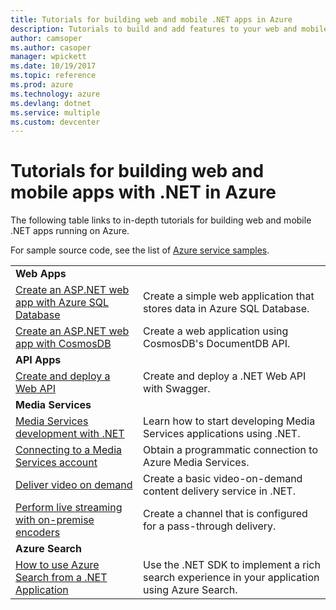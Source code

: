 ```yaml
---
title: Tutorials for building web and mobile .NET apps in Azure
description: Tutorials to build and add features to your web and mobile .NET apps using Azure services.
author: camsoper
ms.author: casoper
manager: wpickett
ms.date: 10/19/2017
ms.topic: reference
ms.prod: azure
ms.technology: azure
ms.devlang: dotnet
ms.service: multiple
ms.custom: devcenter
---
```


# Tutorials for building web and mobile apps with .NET in Azure

The following table links to in-depth tutorials for building web and mobile .NET apps running on Azure.

For sample source code, see the list of [Azure service samples](https://azure.microsoft.com/resources/samples/?platform=dotnet).

| | |
|---|---|
| **Web Apps**||
| [Create an ASP.NET web app with Azure SQL Database][1] | Create a simple web application that stores data in Azure SQL Database. | 
| [Create an ASP.NET web app with CosmosDB][2] | Create a web application using CosmosDB's DocumentDB API. | 
| **API Apps**||
| [Create and deploy a Web API][3] | Create and deploy a .NET Web API with Swagger. | 
| **Media Services** | |
| [Media Services development with .NET][6] | Learn how to start developing Media Services applications using .NET. |
| [Connecting to a Media Services account][7] | Obtain a programmatic connection to  Azure Media Services. |
| [Deliver video on demand][4] | Create a basic video-on-demand content delivery service in .NET. | 
| [Perform live streaming with on-premise encoders ][8] | Create a channel that is configured for a pass-through delivery. |
| **Azure Search**||
| [How to use Azure Search from a .NET Application][5] | Use the .NET SDK to implement a rich search experience in your application using Azure Search. | 



[1]: /azure/app-service-web/app-service-web-tutorial-dotnet-sqldatabase
[2]: /azure/documentdb/documentdb-dotnet-application
[3]: /azure/app-service-api/app-service-api-dotnet-get-started
[4]: /azure/media-services/media-services-dotnet-get-started
[5]: /azure/search/search-howto-dotnet-sdk
[6]: /azure/media-services/media-services-dotnet-how-to-use
[7]: /azure/media-services/media-services-dotnet-connect-programmatically
[8]: /azure/media-services/media-services-dotnet-live-encode-with-onpremises-encoders